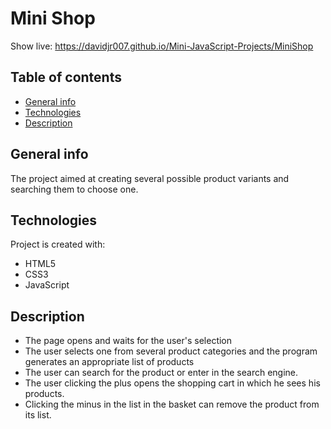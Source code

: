 # Mini Shop
Show live: https://davidjr007.github.io/Mini-JavaScript-Projects/MiniShop

## Table of contents
* [General info](#general-info)
* [Technologies](#technologies)
* [Description](#description)

## General info
The project aimed at creating several possible product variants and searching them to choose one.
	
## Technologies
Project is created with:
- HTML5
- CSS3
- JavaScript

## Description
- The page opens and waits for the user's selection
- The user selects one from several product categories and the program generates an appropriate list of products
- The user can search for the product or enter in the search engine.
- The user clicking the plus opens the shopping cart in which he sees his products. 
- Clicking the minus in the list in the basket can remove the product from its list.
